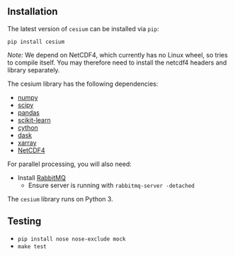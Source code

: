 ## Installation

The latest version of `cesium` can be installed via `pip`:
```
pip install cesium
```

*Note:* We depend on NetCDF4, which currently has no Linux wheel, so tries to
compile itself.  You may therefore need to install the netcdf4 headers and
library separately.

The cesium library has the following dependencies:
- [numpy](http://www.numpy.org/)
- [scipy](http://www.scipy.org/)
- [pandas](http://pandas.pydata.org)
- [scikit-learn](http://scikit-learn.org/)
- [cython](http://cython.org/)
- [dask](http://dask.pydata.org/)
- [xarray](http://xarray.pydata.org/)
- [NetCDF4](http://unidata.github.io/netcdf4-python/)

For parallel processing, you will also need:

* Install [RabbitMQ](https://www.rabbitmq.com/download.html)
  * Ensure server is running with `rabbitmq-server -detached`

The `cesium` library runs on Python 3.

## Testing

- `pip install nose nose-exclude mock`
- `make test`

